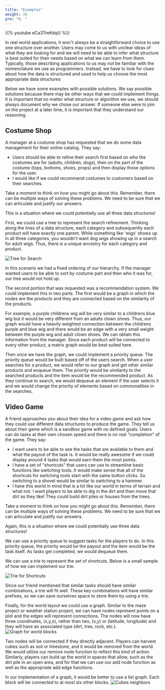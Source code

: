 ```yaml
---
title: "Examples"
weight: 30
pre: "6. "
---
```

{{% youtube eCa3TreKdqU %}}


In real world applications, it won't always be a straightforward choice to use one structure over another. Users may come to us with unclear ideas of what they are looking for and we will need to be able to infer what structure is best suited for their needs based on what we can learn from them. Typically, those describing applications to us may not be familiar with the nomenclature we use as programmers. Instead, we have to look for clues about how the data is structured and used to help us choose the most appropriate data structures

Below we have some examples with possible solutions. We say possible solutions because there may be other ways that we could implement things. It is important that no matter what structure or algorithm we use, we should always document why we chose our answer. If someone else were to join on the project at a later time, it is important that they understand our reasoning. 


Costume Shop 
---
A manager at a costume shop has requested that we do some data management for their online catalog. They say:
- Users should be able to refine their search first based on who the costumes are for (adults, children, dogs), then on the part of the costume (tops, bottoms, shoes, props) and then display those options for the user.
- I would like if we could recommend costumes to customers based on their searches. 

Take a moment to think on how you might go about this. Remember, there can be multiple ways of solving these problems. We need to be sure that we can articulate and justify our answers. 


This is a situation where we could potentially use all three data structures! 

First, we could use a tree to represent the search refinement. Thinking along the lines of a data structure, each category and subsequently each product will have exactly one parent. While something like 'wigs' shows up in all three categories, you wouldn't want dog wigs showing up in a search for adult wigs. Thus, there is a unique ancestry for each category and product. 

![Tree for Search](../../images/11/11_costume_trie.svg)

In this scenario we had a fixed ordering of our hierarchy. If the manager wanted users to be able to sort by costume part and then who it was for, our tree would not hold up. 

The second portion that was requested was a recommendation system. We could implement this in two parts. The first would be a graph in which the nodes are the products and they are connected based on the similarity of the products. 

For example, a purple childrens wig will be very similar to a childrens blue wig but it would be very different from an adults clown shoes. Thus, our graph would have a heavily weighted connection between the childrens purple and blue wig and there would be an edge with a very small weight between the purple wig and adult clown shoes. We can obtain this information from the manager. Since each product will be connected to every other product, a matrix graph would be best suited here. 

Then once we have the graph, we could implement a priority queue. The priority queue would be built based off of the users search. When a user searches for a product, we would refer to our graph and get other similar products and enqueue them. The priority would be similarity to the searched products and the item would be the recommended product. As they continue to search, we would dequeue an element if the user selects it and we would change the priority of elements based on commonalities in the searches. 


Video Game 
---

A friend approaches you about their idea for a video game and ask how they could use different data structures to produce the game. They tell us about their game which is a sandbox game with no defined goals. Users can do tasks at their own chosen speed and there is no real "completion" of the game. They say:
- I want users to be able to see the tasks that are available to them and what the payout of the task is. It would be really awesome if we could display around 4 tasks that would earn them the most points. 
- I have a set of "shortcuts" that users can use to streamline basic functions like switching tools. It would make sense that all of the shortcuts for switching tools start with the same button clicks. So switching to a shovel would be similar to switching to a hammer. 
- I have this world in mind that is a lot like our world in terms of terrain and what not. I want players to be able to dig in the dirt and then move that dirt as they like! They could build dirt piles or houses from the trees. 


Take a moment to think on how you might go about this. Remember, there can be multiple ways of solving these problems. We need to be sure that we can articulate and justify our answers. 

Again, this is a situation where we could potentially use three data structures! 

We can use a priority queue to suggest tasks for the players to do. In this priority queue, the priority would be the payout and the item would be the task itself. As tasks get completed, we would dequeue them. 

We can use a trie to represent the set of shortcuts. Below is a small sample of how we can implement our trie. 

![Trie for Shortcuts](../../images/11/11_videogame_trie.svg)

Since our friend mentioned that similar tasks should have similar combinations, a trie will fit well. These key combinations will have similar prefixes, so we can save ourselves space to store them by using a trie. 

Finally, for the world layout we could use a graph. Similar to the maze project or weather station project, we can have nodes represent points on a plot and the edges will represent connections. The nodes will now have three coordinates, (x,y,z), rather than two, (x,y) or (latitude, longitude) and they will have an associated type (dirt, tree, rock, etc.). 
![Graph for world blocks](../../images/11/11_videogame_graph.svg)


Two nodes will be connected if they directly adjacent. Players can harvest cubes such as soil or limestone, and it would be removed from the world. We would utilize our remove node function to reflect this kind of action. Similarly, players can build up the world in spaces that allow, such as the dirt pile in an open area, and for that we can use our add node function as well as the appropriate add edge functions.  

In our implementation of a graph, it would be better to use a list graph. Each block will be connected to at most six other blocks. 
![Cubes neighbors](../../images/11/11_videogame_cubes.svg)






